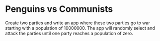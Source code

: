 Penguins vs Communists
======================

Create two parties and write an app where these two parties go to war starting with a population of 10000000.  The app will randomly select and attack the parties until one party reaches a population of zero.